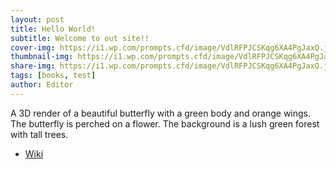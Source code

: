 ```yaml
---
layout: post
title: Hello World!
subtitle: Welcome to out site!!
cover-img: https://i1.wp.com/prompts.cfd/image/VdlRFPJCSKqg6XA4PgJaxQ.jpg
thumbnail-img: https://i1.wp.com/prompts.cfd/image/VdlRFPJCSKqg6XA4PgJaxQ.jpg
share-img: https://i1.wp.com/prompts.cfd/image/VdlRFPJCSKqg6XA4PgJaxQ.jpg
tags: [books, test]
author: Editor
---
```

A 3D render of a beautiful butterfly with a green body and orange wings. The butterfly is perched on a flower. The background is a lush green forest with tall trees.
- [Wiki](https://burly-scale-f02.notion.site/49b1abb247c54662b1c82e2f802baac2?v=0ae13a6c1bd648f4b03ec2c67a24ac0d&pvs=25)
